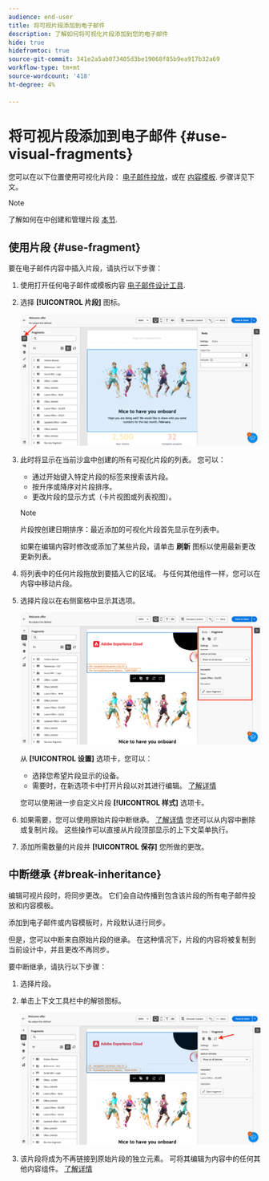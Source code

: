 ```yaml
---
audience: end-user
title: 将可视片段添加到电子邮件
description: 了解如何将可视化片段添加到您的电子邮件
hide: true
hidefromtoc: true
source-git-commit: 341e2a5ab073405d3be19068f85b9ea917b32a69
workflow-type: tm+mt
source-wordcount: '418'
ht-degree: 4%

---
```


# 将可视片段添加到电子邮件 {#use-visual-fragments}

您可以在以下位置使用可视化片段： [电子邮件投放](get-started-email-designer.md)，或在 [内容模板](use-email-templates.md). 步骤详见下文。


>[!NOTE]
>
>了解如何在中创建和管理片段 [本节](fragments.md).


## 使用片段 {#use-fragment}

要在电子邮件内容中插入片段，请执行以下步骤：

1. 使用打开任何电子邮件或模板内容 [电子邮件设计工具](get-started-email-designer.md).

1. 选择 **[!UICONTROL 片段]** 图标。

   ![](assets/fragments-in-designer.png)

1. 此时将显示在当前沙盒中创建的所有可视化片段的列表。 您可以：

   * 通过开始键入特定片段的标签来搜索该片段。
   * 按升序或降序对片段排序。
   * 更改片段的显示方式（卡片视图或列表视图）。

   >[!NOTE]
   >
   >片段按创建日期排序：最近添加的可视化片段首先显示在列表中。

   如果在编辑内容时修改或添加了某些片段，请单击 **刷新** 图标以使用最新更改更新列表。

1. 将列表中的任何片段拖放到要插入它的区域。 与任何其他组件一样，您可以在内容中移动片段。

1. 选择片段以在右侧窗格中显示其选项。

   ![](assets/fragment-right-pane.png)

   从 **[!UICONTROL 设置]** 选项卡，您可以：

   * 选择您希望片段显示的设备。
   * 需要时，在新选项卡中打开片段以对其进行编辑。 [了解详情](../email/fragments.md#edit-fragments)

   您可以使用进一步自定义片段 **[!UICONTROL 样式]** 选项卡。

1. 如果需要，您可以使用原始片段中断继承。 [了解详情](#break-inheritance)
您还可以从内容中删除或复制片段。 这些操作可以直接从片段顶部显示的上下文菜单执行。

1. 添加所需数量的片段并 **[!UICONTROL 保存]** 您所做的更改。

## 中断继承 {#break-inheritance}

编辑可视片段时，将同步更改。 它们会自动传播到包含该片段的所有电子邮件投放和内容模板。

添加到电子邮件或内容模板时，片段默认进行同步。

但是，您可以中断来自原始片段的继承。 在这种情况下，片段的内容将被复制到当前设计中，并且更改不再同步。

要中断继承，请执行以下步骤：

1. 选择片段。

1. 单击上下文工具栏中的解锁图标。

   ![](assets/fragment-break-inheritance.png)

1. 该片段将成为不再链接到原始片段的独立元素。 可将其编辑为内容中的任何其他内容组件。 [了解详情](content-components.md)
